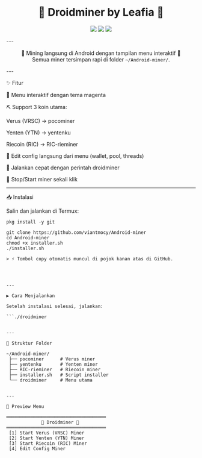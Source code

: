 
<h1 align="center">💎 Droidminer by Leafia 💎</h1><p align="center">
  <img src="https://img.shields.io/badge/Platform-Android%20%7C%20Termux-magenta?style=for-the-badge" />
  <img src="https://img.shields.io/badge/Language-Bash-green?style=for-the-badge" />
  <img src="https://img.shields.io/badge/Made%20with-%F0%9F%92%95%20by%20Leafia-pink?style=for-the-badge" />
</p>
---

<p align="center">
  🌸 Mining langsung di Android dengan tampilan menu interaktif 🌸<br/>
  Semua miner tersimpan rapi di folder <code>~/Android-miner/</code>.
</p>
---

✨ Fitur

🎨 Menu interaktif dengan tema magenta

⛏️ Support 3 koin utama:

Verus (VRSC) → pocominer

Yenten (YTN) → yentenku

Riecoin (RIC) → RIC-rieminer


📝 Edit config langsung dari menu (wallet, pool, threads)

🚀 Jalankan cepat dengan perintah droidminer

🔧 Stop/Start miner sekali klik



---

📥 Instalasi

Salin dan jalankan di Termux:

```pkg update -y && pkg upgrade -y
pkg install -y git

git clone https://github.com/viantmocy/Android-miner
cd Android-miner
chmod +x installer.sh
./installer.sh

> ⚡ Tombol copy otomatis muncul di pojok kanan atas di GitHub.




---

▶️ Cara Menjalankan

Setelah instalasi selesai, jalankan:

```./droidminer


---

📂 Struktur Folder

~/Android-miner/
 ├── pocominer      # Verus miner
 ├── yentenku       # Yenten miner
 ├── RIC-rieminer   # Riecoin miner
 ├── installer.sh   # Script installer
 └── droidminer     # Menu utama


---

🌸 Preview Menu

═════════════════════════════════════
             💎 Droidminer 💎
═════════════════════════════════════
 [1] Start Verus (VRSC) Miner
 [2] Start Yenten (YTN) Miner
 [3] Start Riecoin (RIC) Miner
 [4] Edit Config Miner

